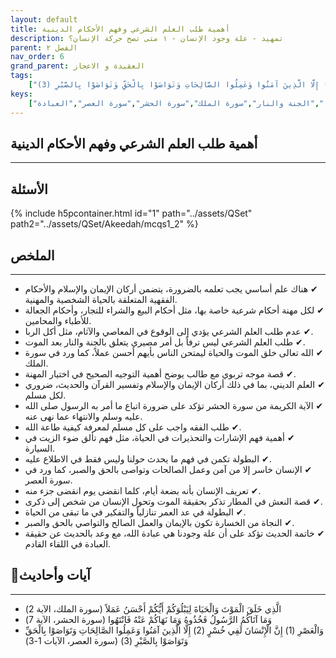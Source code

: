 ```yaml
---
layout: default
title: أهمية طلب العلم الشرعي وفهم الأحكام الدينية
description: تمهيد - علة وجود الإنسان - ١ متى تصح حركة الإنسان؟
parent: الفصل ٢
nav_order: 6
grand_parent: العقيدة و الاعجاز
tags: 
    ["الَّذِي خَلَقَ الْمَوْتَ وَالْحَيَاةَ لِيَبْلُوَكُمْ أَيُّكُمْ أَحْسَنُ عَمَلاً","وَمَا آتَاكُمُ الرَّسُولُ فَخُذُوهُ وَمَا نَهَاكُمْ عَنْهُ فَانْتَهُوا","وَالْعَصْرِ (1) إِنَّ الْإِنْسَانَ لَفِي خُسْرٍ (2) إِلَّا الَّذِينَ آمَنُوا وَعَمِلُوا الصَّالِحَاتِ وَتَوَاصَوْا بِالْحَقِّ وَتَوَاصَوْا بِالصَّبْرِ (3)"]
keys:
    ["طلب العلم الشرعي","أركان الإيمان","أركان الإسلام","الأحكام الفقهية","الربا","الجنة والنار","سورة الملك","سورة الحشر","سورة العصر","العبادة"]
---
```

## ‏أهمية طلب العلم الشرعي وفهم الأحكام الدينية
***
## الأسئلة 
{% include h5pcontainer.html id="1" path="../assets/QSet" path2="../assets/QSet/Akeedah/mcqs1_2" %}
## الملخص
***
- ‏✔ هناك علم أساسي يجب تعلمه بالضرورة، يتضمن أركان الإيمان والإسلام والأحكام الفقهية المتعلقة بالحياة الشخصية والمهنية. 
- ‏✔ لكل مهنة أحكام شرعية خاصة بها، مثل أحكام البيع والشراء للتجار، وأحكام الجعالة للأطباء والمحامين. 
- ‏✔ عدم طلب العلم الشرعي يؤدي إلى الوقوع في المعاصي والآثام، مثل أكل الربا. 
- ‏✔ طلب العلم الشرعي ليس ترفاً بل أمر مصيري يتعلق بالجنة والنار بعد الموت. 
- ‏✔ الله تعالى خلق الموت والحياة ليمتحن الناس بأيهم أحسن عملاً، كما ورد في سورة الملك. 
- ‏✔ قصة موجه تربوي مع طالب يوضح أهمية التوجيه الصحيح في اختيار المهنة. 
- ‏✔ العلم الديني، بما في ذلك أركان الإيمان والإسلام وتفسير القرآن والحديث، ضروري لكل مسلم. 
- ‏✔ الآية الكريمة من سورة الحشر تؤكد على ضرورة اتباع ما أمر به الرسول صلى الله عليه وسلم والانتهاء عما نهى عنه. 
- ‏✔ طلب الفقه واجب على كل مسلم لمعرفة كيفية طاعة الله. 
- ‏✔ أهمية فهم الإشارات والتحذيرات في الحياة، مثل فهم تألق ضوء الزيت في السيارة. 
- ‏✔ البطولة تكمن في فهم ما يحدث حولنا وليس فقط في الاطلاع عليه. 
- ‏✔ الإنسان خاسر إلا من آمن وعمل الصالحات وتواصى بالحق والصبر، كما ورد في سورة العصر. 
- ‏✔ تعريف الإنسان بأنه بضعة أيام، كلما انقضى يوم انقضى جزء منه. 
- ‏✔ قصة النعش في المطار تذكر بحقيقة الموت وتحول الإنسان من شخص إلى ذكرى. 
- ‏✔ البطولة في عد العمر تنازلياً والتفكير في ما تبقى من الحياة. 
- ‏✔ النجاة من الخسارة تكون بالإيمان والعمل الصالح والتواصي بالحق والصبر. 
- ‏✔ خاتمة الحديث تؤكد على أن علة وجودنا هي عبادة الله، مع وعد بالحديث عن حقيقة العبادة في اللقاء القادم. 

## 📜آيات وأحاديث
***
- ‏الَّذِي خَلَقَ الْمَوْتَ وَالْحَيَاةَ لِيَبْلُوَكُمْ أَيُّكُمْ أَحْسَنُ عَمَلاً (سورة الملك، الآية 2)
- ‏وَمَا آتَاكُمُ الرَّسُولُ فَخُذُوهُ وَمَا نَهَاكُمْ عَنْهُ فَانْتَهُوا (سورة الحشر، الآية 7)
- ‏وَالْعَصْرِ (1) إِنَّ الْإِنْسَانَ لَفِي خُسْرٍ (2) إِلَّا الَّذِينَ آمَنُوا وَعَمِلُوا الصَّالِحَاتِ وَتَوَاصَوْا بِالْحَقِّ وَتَوَاصَوْا بِالصَّبْرِ (3) (سورة العصر، الآيات 1-3)

